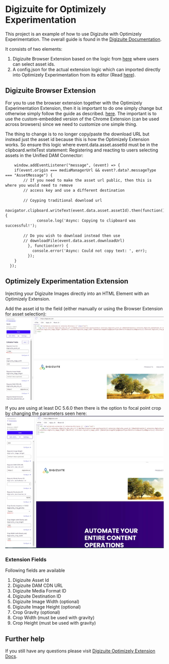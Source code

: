 # Digizuite for Optimizely Experimentation

This project is an example of how to use Digizuite with Optimizely Experimentation. The overall guide is found in the [Digizuite Documentation](https://digizuite.atlassian.net/wiki/spaces/DD/pages/3294593025/How+to+use+Extension).

It  consists of two elements:
1. Digizuite Browser Extension based on the logic from [here](../digizuite-chrome-extension/README.md) where users can select asset ids.
2. A config.json for the actual extension logic which can imported directly into Optimizely Experimentation from its editor (Read [here](https://docs.developers.optimizely.com/web/docs/extensions)).

## Digizuite Browser Extension

For you to use the browser extension together with the Optimizely Experimentation Extension, then it is important to do one simply change but otherwise simply  follow the guide as described. [here](../digizuite-chrome-extension/README.md). The important is to use the custom-embedded version of the Chrome Extension (can be used across browsers) since we need to customize one simple thing.

The thing to change is to no longer copy/paste the download URL but instead just the asset id because this is how the Optimizely Extension works. So ensure this logic where event.data.asset.assetId must be in the clipboard.writeTest statement:
Registering and reacting to users selecting assets in the Unified DAM Connector:
```
    window.addEventListener("message", (event) => {
    if(event.origin === mediaManagerUrl && event?.data?.messageType === "AssetMessage") {
        // If you need to make the asset url public, then this is where you would need to remove
        // access key and use a different destination

        // Coyping traditional download url
		    navigator.clipboard.writeText(event.data.asset.assetId).then(function() {
			  console.log('Async: Copying to clipboard was successful!');

        // Do you wish to download instead then use 
        // downloadFile(event.data.asset.downloadUrl)
		  }, function(err) {
			console.error('Async: Could not copy text: ', err);
		  });
    }
  });
```

## Optimizely Experimentation Extension

Injecting your Digizuite Images directly into an HTML Element with an Optimizely Extension.

Add the asset id to the field (either manually or using the Browser Extension for asset selection):
![Screenshot](extension_screenshot.jpg)

If you are using at least DC 5.6.0 then there is the option to focal point crop by changing the parameters seen here:
![Screenshot](extension_crop_screenshot.jpg)

### Extension Fields

Following fields are available
1. Digizuite Asset Id
2. Digizuite DAM CDN URL
3. Digizuite Media Format ID
4. Digizuite Destination ID
5. Digizuite Image Width (optional)
6. Digizuite Image Height (optional)
7. Crop Gravity (optional)
8. Crop Width (must be used with gravity)
9. Crop Height (must be used with gravity)

## Further help

If you still have any questions please visit [Digizuite Optimizely Extension Docs](https://digizuite.atlassian.net/wiki/spaces/DD/pages/3294593025/How+to+use+Extension).
